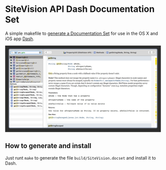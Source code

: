 # SiteVision API Dash Documentation Set

A simple makefile to [generate a Documentation Set][1] for use in the OS X and iOS app [Dash][2].

![](images/dash-example.png)

[1]: https://kapeli.com/docsets
[2]: https://kapeli.com/dash

## How to generate and install

Just runt `make` to generate the file `build/SiteVision.docset` and install it to Dash.
